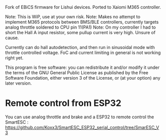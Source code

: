 Fork of EBiCS firmware for Lishui devices. Ported to Xaiomi M365 controller. 


Note:  This is WiP, use at your own risk. 
Note:  Makes no attempt to implement M365 protocols between BMS/BLE controllers, currently targets analog throttle soldered to CPU pin 11(PA1)
Note:  On my controller I had to short the Hall A input resistor, some pullup current is very high. Unsure of cause. 

Currently can do hall autodetection, and then run in sinusoidal mode with throttle controlled voltage. 
FoC and current limiting in general is not working right yet. 

This program is free software: you can redistribute it and/or modify
it under the terms of the GNU General Public License as published by
the Free Software Foundation, either version 3 of the License, or
(at your option) any later version.

# Remote control from ESP32
You can use analog throttle and brake and a ESP32 to remote control the SmartESC :
https://github.com/Koxx3/SmartESC_ESP32_serial_control/tree/SmarESC_V3